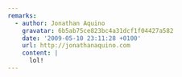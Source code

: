 ```yaml
---
remarks:
  - author: Jonathan Aquino
    gravatar: 6b5ab75ce823bc4a31dcf1f04427a582
    date: '2009-05-10 23:11:28 +0100'
    url: http://jonathanaquino.com
    content: |
      lol!
---
```

